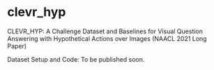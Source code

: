 # clevr_hyp
CLEVR_HYP: A Challenge Dataset and Baselines for Visual Question Answering with Hypothetical Actions over Images
(NAACL 2021 Long Paper)

Dataset Setup and Code: To be published soon. 
